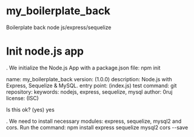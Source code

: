 # my_boilerplate_back
Boilerplate back node js/express/sequelize

# Init node.js app
. We initialize the Node.js App with a package.json file:
npm init

name: my_boilerplate_back
version: (1.0.0) 
description: Node.js with Express, Sequelize & MySQL.
entry point: (index.js)
test command: 
git repository: 
keywords: nodejs, express, sequelize, mysql
author: 0ruj
license: (ISC)

Is this ok? (yes) yes

. We need to install necessary modules: express, sequelize, mysql2 and cors.
Run the command:
npm install express sequelize mysql2 cors --save
